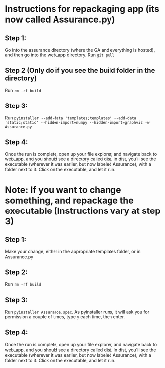 # Instructions for repackaging app (its now called Assurance.py)

## Step 1:
Go into the assurance directory (where the GA and everything is hosted), and then go into the web_app directory. Run `git pull`

## Step 2 (Only do if you see the build folder in the directory)
Run `rm -rf build`

## Step 3:
Run `pyinstaller --add-data 'templates;templates' --add-data 'static;static' --hidden-import=numpy --hidden-import=graphviz -w Assurance.py`

## Step 4:
Once the run is complete, open up your file explorer, and navigate back to web_app, and you should see a directory called dist. In dist, you'll see the executable (wherever it was earlier, but now labeled Assurance), with a folder next to it. Click on the executable, and let it run. 

# Note: If you want to change something, and repackage the executable (Instructions vary at step 3)

## Step 1:
Make your change, either in the appropriate templates folder, or in Assurance.py

## Step 2:
Run `rm -rf build`

## Step 3:
Run `pyinstaller Assurance.spec`. As pyinstaller runs, it will ask you for permission a couple of times, type `y` each time, then enter.

## Step 4:
Once the run is complete, open up your file explorer, and navigate back to web_app, and you should see a directory called dist. In dist, you'll see the executable (wherever it was earlier, but now labeled Assurance), with a folder next to it. Click on the executable, and let it run. 